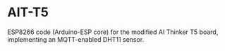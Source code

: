 # AIT-T5
ESP8266 code (Arduino-ESP core) for the modified AI Thinker T5 board, implementing an MQTT-enabled DHT11 sensor.
